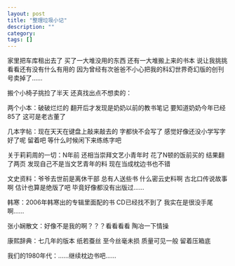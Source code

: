 ```yaml
---
layout: post
title: "整理垃圾小记"
description: ""
category:
tags: []
---
```


家里把车库租出去了 买了一大堆没用的东西 还有一大堆搬上来的书本 说让我挑挑 看看还有没有什么有用的 因为曾经有次爸爸不小心把我的科幻世界奇幻版的创刊号卖掉了……

 

搬个小椅子挑捡了半天 还真找出点不想卖的：

两个小本：破破烂烂的 翻开后才发现是奶奶以前的教书笔记 要知道奶奶今年已经85了 这可是老古董了

几本字帖：现在天天在键盘上敲来敲去的 字都快不会写了 感觉好像还没小学写字好了呢 留着吧 等什么时候闲下来练练字吧

关于莉莉周的一切：N年前 还相当崇拜文艺小青年时 花了N顿的饭前买的 结果翻了两页 发现自己不是当文艺青年的料 现在当成枕边书也不错

文史资料：爷爷去世前是离休干部 总有人送些书 什么密云史料啊 古北口传说故事啊 估计也算是绝版了吧 毕竟好像都没有出版过……

韩寒：2006年韩寒出的专辑里面配的书 CD已经找不到了 我实在是很没手尾啊……

张小娴散文：好像不是我的啊？？？看看看看 陶冶一下情操

康熙辞典：七几年的版本 纸若蚕丝 至今丝毫未损 质量可见一般 留着压箱底

我们的1980年代：……继续枕边书吧……
